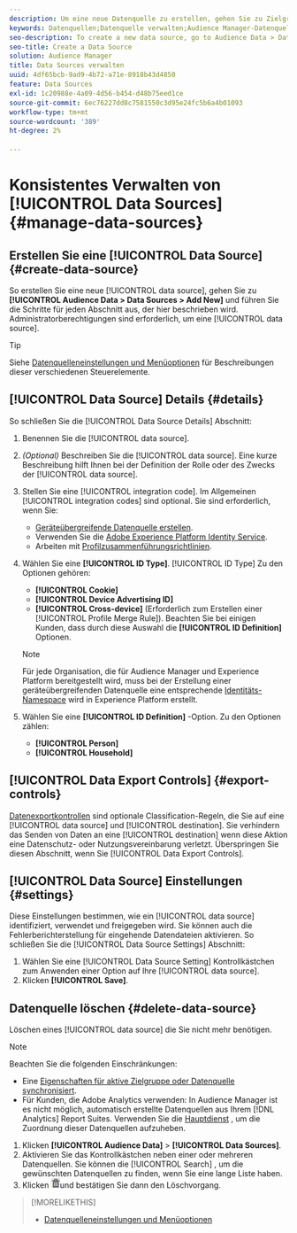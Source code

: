 ```yaml
---
description: Um eine neue Datenquelle zu erstellen, gehen Sie zu Zielgruppendaten > Datenquellen > Neu hinzufügen und führen Sie die Schritte für jeden Abschnitt aus, der hier beschrieben wird. Zum Erstellen einer Datenquelle sind Administratorberechtigungen erforderlich.
keywords: Datenquellen;Datenquelle verwalten;Audience Manager-Datenquelle
seo-description: To create a new data source, go to Audience Data > Data Sources > Add New and complete the steps for each section described here. Administrator permissions are required to create a data source.
seo-title: Create a Data Source
solution: Audience Manager
title: Data Sources verwalten
uuid: 4df65bcb-9ad9-4b72-a71e-8918b43d4850
feature: Data Sources
exl-id: 1c20988e-4a09-4d56-b454-d48b75eed1ce
source-git-commit: 6ec76227dd8c7581550c3d95e24fc5b6a4b01093
workflow-type: tm+mt
source-wordcount: '389'
ht-degree: 2%

---
```


# Konsistentes Verwalten von [!UICONTROL Data Sources] {#manage-data-sources}

## Erstellen Sie eine [!UICONTROL Data Source] {#create-data-source}

So erstellen Sie eine neue [!UICONTROL data source], gehen Sie zu **[!UICONTROL Audience Data > Data Sources > Add New]** und führen Sie die Schritte für jeden Abschnitt aus, der hier beschrieben wird. Administratorberechtigungen sind erforderlich, um eine [!UICONTROL data source].

<!-- create-datasource.xml -->

>[!TIP]
>
>Siehe [Datenquelleneinstellungen und Menüoptionen](../features/datasources-list-and-settings.md#settings-menu-options) für Beschreibungen dieser verschiedenen Steuerelemente.

## [!UICONTROL Data Source] Details {#details}

So schließen Sie die [!UICONTROL Data Source Details] Abschnitt:

1. Benennen Sie die [!UICONTROL data source].
1. *(Optional)* Beschreiben Sie die [!UICONTROL data source]. Eine kurze Beschreibung hilft Ihnen bei der Definition der Rolle oder des Zwecks der [!UICONTROL data source].
1. Stellen Sie eine [!UICONTROL integration code]. Im Allgemeinen [!UICONTROL integration codes] sind optional. Sie sind erforderlich, wenn Sie:

   * [Geräteübergreifende Datenquelle erstellen](../features/profile-merge-rules/merge-rules-start.md#create-data-source).
   * Verwenden Sie die [Adobe Experience Platform Identity Service](https://experienceleague.adobe.com/docs/id-service/using/home.html).
   * Arbeiten mit [Profilzusammenführungsrichtlinien](../features/profile-merge-rules/merge-rules-start.md).

1. Wählen Sie eine **[!UICONTROL ID Type]**. [!UICONTROL ID Type] Zu den Optionen gehören:

   * **[!UICONTROL Cookie]**
   * **[!UICONTROL Device Advertising ID]**
   * **[!UICONTROL Cross-device]** (Erforderlich zum Erstellen einer [!UICONTROL Profile Merge Rule]). Beachten Sie bei einigen Kunden, dass durch diese Auswahl die **[!UICONTROL ID Definition]** Optionen.

   >[!NOTE]
   >
   >Für jede Organisation, die für Audience Manager und Experience Platform bereitgestellt wird, muss bei der Erstellung einer geräteübergreifenden Datenquelle eine entsprechende [Identitäts-Namespace](https://experienceleague.adobe.com/docs/experience-platform/identity/namespaces.html#manage-namespaces) wird in Experience Platform erstellt.

1. Wählen Sie eine **[!UICONTROL ID Definition]** -Option. Zu den Optionen zählen:

   * **[!UICONTROL Person]**
   * **[!UICONTROL Household]**

## [!UICONTROL Data Export Controls] {#export-controls}

[Datenexportkontrollen](../features/data-export-controls.md) sind optionale Classification-Regeln, die Sie auf eine [!UICONTROL data source] und [!UICONTROL destination]. Sie verhindern das Senden von Daten an eine [!UICONTROL destination] wenn diese Aktion eine Datenschutz- oder Nutzungsvereinbarung verletzt. Überspringen Sie diesen Abschnitt, wenn Sie [!UICONTROL Data Export Controls].

## [!UICONTROL Data Source] Einstellungen {#settings}

Diese Einstellungen bestimmen, wie ein [!UICONTROL data source] identifiziert, verwendet und freigegeben wird. Sie können auch die Fehlerberichterstellung für eingehende Datendateien aktivieren. So schließen Sie die [!UICONTROL Data Source Settings] Abschnitt:

1. Wählen Sie eine [!UICONTROL Data Source Setting] Kontrollkästchen zum Anwenden einer Option auf Ihre [!UICONTROL data source].
2. Klicken **[!UICONTROL Save]**.

## Datenquelle löschen {#delete-data-source}

<!-- t_datasource_delete.xml -->

Löschen eines [!UICONTROL data source] die Sie nicht mehr benötigen.

>[!NOTE]
>
>Beachten Sie die folgenden Einschränkungen:
>
>* Eine [Eigenschaften für aktive Zielgruppe oder Datenquelle synchronisiert](../features/traits/client-activity-synced-audience-traits.md).
>* Für Kunden, die Adobe Analytics verwenden: In Audience Manager ist es nicht möglich, automatisch erstellte Datenquellen aus Ihrem [!DNL Analytics] Report Suites. Verwenden Sie die [Hauptdienst](https://experienceleague.adobe.com/docs/core-services/interface/about-core-services/core-services-landing.html) , um die Zuordnung dieser Datenquellen aufzuheben.


1. Klicken **[!UICONTROL Audience Data]** > **[!UICONTROL Data Sources]**.
1. Aktivieren Sie das Kontrollkästchen neben einer oder mehreren Datenquellen.
Sie können die [!UICONTROL Search] , um die gewünschten Datenquellen zu finden, wenn Sie eine lange Liste haben.
1. Klicken  ![](assets/icon_trash.png)und bestätigen Sie dann den Löschvorgang.


>[!MORELIKETHIS]
>
>* [Datenquelleneinstellungen und Menüoptionen](../features/datasources-list-and-settings.md#settings-menu-options)

